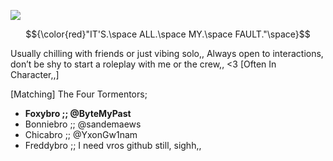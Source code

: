 ![](https://komarev.com/ghpvc/?username=ByteMyPast&&label=Animatronics+Salvaged&style=for-the-badge&color=5C4F7B#)

$${\color{red}"IT'S.\space ALL.\space MY.\space FAULT."\space}$$

Usually chilling with friends or just vibing solo,, Always open to interactions, don’t be shy to start a roleplay with me or the crew,, <3
[Often In Character,,]

[Matching] The Four Tormentors;

- **Foxybro ;; @ByteMyPast**
- Bonniebro ;; @sandemaews 
- Chicabro ;; @YxonGw1nam
- Freddybro ;; I need vros github still, sighh,,





